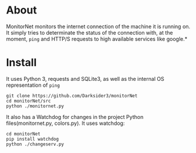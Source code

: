 # About

MonitorNet monitors the internet connection of the machine it is running on.
It simply tries to determinate the status of the connection with, at the moment, `ping` and HTTP/S requests
to high available services like google.*

# Install

It uses Python 3, requests and SQLite3, as well as the internal OS representation of `ping`

``` shell
git clone https://github.com/Darksider3/monitorNet
cd monitorNet/src
python ./monitornet.py
```

It also has a Watchdog for changes in the project Python files(monitornet.py, colors.py). It uses watchdog:
``` shell
cd monitorNet
pip install watchdog
python ./changeserv.py
```